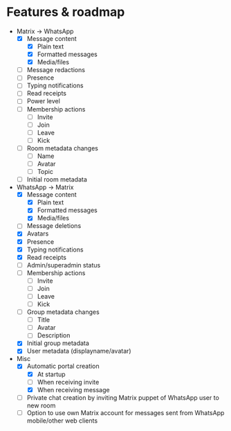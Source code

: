 # Features & roadmap
* Matrix → WhatsApp
  * [x] Message content
    * [x] Plain text
    * [x] Formatted messages
    * [x] Media/files
  * [ ] Message redactions
  * [ ] Presence
  * [ ] Typing notifications
  * [ ] Read receipts
  * [ ] Power level
  * [ ] Membership actions
    * [ ] Invite
    * [ ] Join
    * [ ] Leave
    * [ ] Kick
  * [ ] Room metadata changes
    * [ ] Name
    * [ ] Avatar
    * [ ] Topic
  * [ ] Initial room metadata
* WhatsApp → Matrix
  * [x] Message content
    * [x] Plain text
    * [x] Formatted messages
    * [x] Media/files
  * [ ] Message deletions
  * [x] Avatars
  * [x] Presence
  * [x] Typing notifications
  * [x] Read receipts
  * [ ] Admin/superadmin status
  * [ ] Membership actions
    * [ ] Invite
    * [ ] Join
    * [ ] Leave
    * [ ] Kick
  * [ ] Group metadata changes
    * [ ] Title
    * [ ] Avatar
    * [ ] Description
  * [x] Initial group metadata
  * [x] User metadata (displayname/avatar)
* Misc
  * [x] Automatic portal creation
    * [x] At startup
    * [ ] When receiving invite
    * [x] When receiving message
  * [ ] Private chat creation by inviting Matrix puppet of WhatsApp user to new room
  * [ ] Option to use own Matrix account for messages sent from WhatsApp mobile/other web clients
